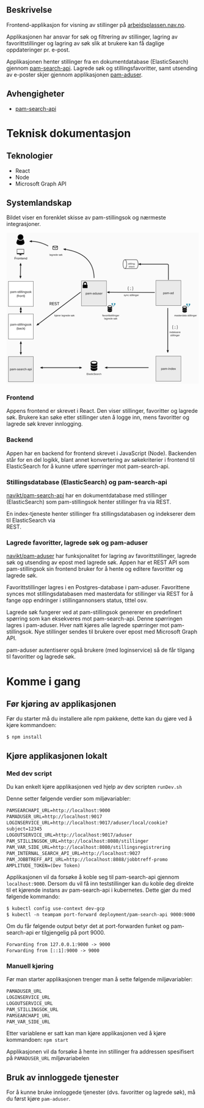 ## Beskrivelse

Frontend-applikasjon for visning av stillinger på [arbeidsplassen.nav.no](https://arbeidsplassen.nav.no).

Applikasjonen har ansvar for søk og filtrering av stillinger, lagring av favorittstillinger og lagring av søk slik at 
brukere kan få daglige oppdateringer pr. e-post.

Applikasjonen henter stillinger fra en dokumentdatabase (ElasticSearch) gjennom 
[pam-search-api](https://github.com/navikt/pam-search-api). Lagrede søk og stillingsfavoritter, samt utsending av 
e-poster skjer gjennom applikasjonen [pam-aduser](https://github.com/navikt/pam-aduser).

## Avhengigheter
 - [pam-search-api]()

# Teknisk dokumentasjon

## Teknologier

* React
* Node
* Microsoft Graph API

## Systemlandskap

Bildet viser en forenklet skisse av pam-stillingsok og nærmeste integrasjoner.

![Teknisk skisse](images/teknisk-skisse.png)

### Frontend

Appens frontend er skrevet i React. Den viser stillinger, favoritter og lagrede søk. Brukere kan søke etter 
stillinger uten å logge inn, mens favoritter og lagrede søk krever innlogging. 

### Backend

Appen har en backend for frontend skrevet i JavaScript (Node). Backenden står for en del logikk, blant annet 
konvertering av søkekriterier i frontend til ElasticSearch for å kunne utføre spørringer mot pam-search-api.

### Stillingsdatabase (ElasticSearch) og pam-search-api

[navikt/pam-search-api](http://github.com/navikt/pam-search-api) har en dokumentdatabase med stillinger 
(ElasticSearch) som pam-stillingsok henter stillinger fra via REST.

En index-tjeneste henter stillinger fra stillingsdatabasen og indekserer dem til ElasticSearch via  
REST.

### Lagrede favoritter, lagrede søk og pam-aduser

[navikt/pam-aduser](http://github.com/navikt/pam-aduser) har funksjonalitet for lagring av 
favorittstillinger, lagrede søk og utsending av epost med lagrede søk. Appen har et REST API som pam-stillingsok sin frontend bruker for å 
hente og editere favoritter og lagrede søk.

Favorittstillinger lagres i en Postgres-database i pam-aduser. Favorittene synces mot 
stillingsdatabasen med masterdata for stillinger via REST for å fange opp endringer i stillingannonsers status, tittel 
osv.

Lagrede søk fungerer ved at pam-stillingsok genererer en predefinert spørring som kan eksekveres mot pam-search-api. 
Denne spørringen lagres i pam-aduser. Hver natt kjøres alle lagrede spørringer mot pam-stillingsok. Nye 
stillinger sendes til brukere over epost med Microsoft Graph API.

pam-aduser autentiserer også brukere (med loginservice) så de får tilgang til favoritter og lagrede søk.

# Komme i gang

## Før kjøring av applikasjonen

Før du starter må du installere alle npm pakkene, dette kan du gjøre ved å kjøre kommandoen: 

```
$ npm install
```

## Kjøre applikasjonen lokalt

### Med dev script

Du kan enkelt kjøre applikasjonen ved hjelp av dev scripten `runDev.sh`

Denne setter følgende verdier som miljøvariabler:

```
PAMSEARCHAPI_URL=http://localhost:9000
PAMADUSER_URL=http://localhost:9017
LOGINSERVICE_URL=http://localhost:9017/aduser/local/cookie?subject=12345
LOGOUTSERVICE_URL=http://localhost:9017/aduser
PAM_STILLINGSOK_URL=http://localhost:8080/stillinger
PAM_VAR_SIDE_URL=http://localhost:8080/stillingsregistrering
PAM_INTERNAL_SEARCH_API_URL=http://localhost:9027
PAM_JOBBTREFF_API_URL=http://localhost:8088/jobbtreff-promo
AMPLITUDE_TOKEN=(Dev Token)
```

Applikasjonen vil da forsøke å koble seg til pam-search-api gjennom `localhost:9000`.
Dersom du vil få inn teststillinger kan du koble deg direkte til et kjørende instans av pam-search-api i kubernetes. Dette gjør du med følgende kommando:
```
$ kubectl config use-context dev-gcp
$ kubectl -n teampam port-forward deployment/pam-search-api 9000:9000
```

Om du får følgende output betyr det at port-forwarden funket og pam-search-api er tilgjengelig på port 9000. 
```
Forwarding from 127.0.0.1:9000 -> 9000
Forwarding from [::1]:9000 -> 9000
```

### Manuell kjøring 
Før man starter applikasjonen trenger man å sette følgende miljøvariabler:

```
PAMADUSER_URL
LOGINSERVICE_URL
LOGOUTSERVICE_URL
PAM_STILLINGSOK_URL
PAMSEARCHAPI_URL
PAM_VAR_SIDE_URL
```

Etter variablene er satt kan man kjøre applikasjonen ved å kjøre kommandoen: 
``npm start``

Applikasjonen vil da forsøke å hente inn stillinger fra addressen spesifisert på ``PAMADUSER_URL`` miljøvariabelen


## Bruk av innloggede tjenester
For å kunne bruke innloggede tjenester (dvs. favoritter og lagrede søk), må du først kjøre `pam-aduser`.


